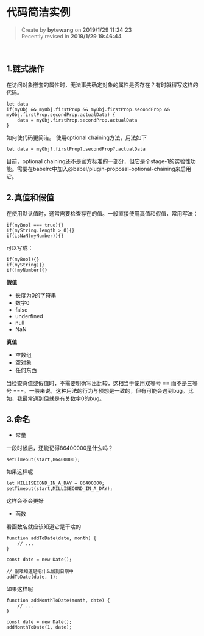 **代码简洁实例**
===

> Create by **bytewang** on **2019/1/29 11:24:23**  
> Recently revised in **2019/1/29 19:46:44**

<br>

## 1.链式操作
在访问对象嵌套的属性时，无法事先确定对象的属性是否存在？有时就得写这样的代码。 

    let data
	if(myObj && myObj.firstProp && myObj.firstProp.secondProp && myObj.firstProp.secondProp.actualData) {
		data = myObj.firstProp.secondProp.actualData
	}
	
如何使代码更简洁。 
使用optional chaining方法，用法如下   

    let data = myObj?.firstProp?.secondProp?.actualData   

目前，optional chaining还不是官方标准的一部分，但它是个stage-1的实验性功能。需要在babelrc中加入@babel/plugin-proposal-optional-chaining来启用它。



## 2.真值和假值
在使用默认值时，通常需要检查存在的值。一般直接使用真值和假值，常用写法：
    
	if(myBool === true){}
	if(myString.length > 0){}
	if(isNaN(myNumber)){}	
	
可以写成：
  
	if(myBool){}
	if(myString){}
	if(!myNumber){}	

**假值** 

- 长度为0的字符串
- 数字0
- false
- underfined
- null
- NaN

**真值**

- 空数组
- 空对象
- 任何东西

当检查真值或假值时，不需要明确写出比较，这相当于使用双等号 == 而不是三等号 ===。一般来说，这种用法的行为与预想是一致的，但有可能会遇到bug。比如，我最常遇到但就是有关数字0的bug。



## 3.命名

- 常量  

一段时候后，还能记得86400000是什么吗？

	setTimeout(start,86400000);
	
如果这样呢

	let MILLISECOND_IN_A_DAY = 86400000;
	setTimeout(start,MILLISECOND_IN_A_DAY);
这样会不会更好



- 函数  

看函数名就应该知道它是干啥的   

	function addToDate(date, month) {
  		// ...
	}

	const date = new Date();

	// 很难知道是把什么加到日期中
	addToDate(date, 1);

如果这样呢  

	function addMonthToDate(month, date) {
  		// ...
	}

	const date = new Date();
	addMonthToDate(1, date);